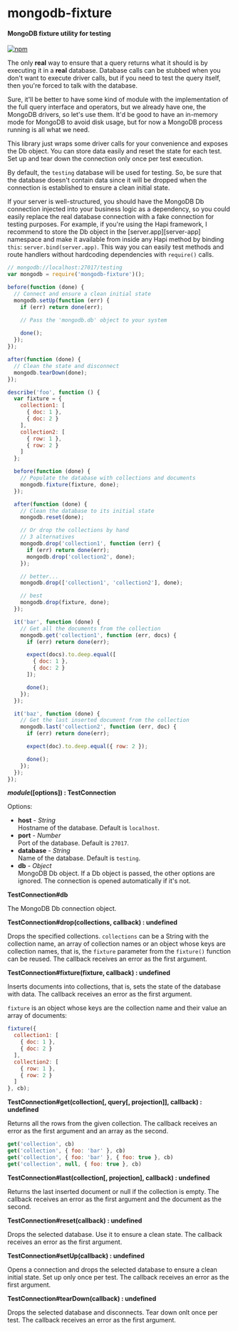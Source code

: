 mongodb-fixture
===============

#### MongoDB fixture utility for testing ####

[![npm][npm-image]][npm-url]

The only __real__ way to ensure that a query returns what it should is by executing it in a __real__ database. Database calls can be stubbed when you don't want to execute driver calls, but if you need to test the query itself, then you're forced to talk with the database.

Sure, it'll be better to have some kind of module with the implementation of the full query interface and operators, but we already have one, the MongoDB drivers, so let's use them. It'd be good to have an in-memory mode for MongoDB to avoid disk usage, but for now a MongoDB process running is all what we need.

This library just wraps some driver calls for your convenience and exposes the Db object. You can store data easily and reset the state for each test. Set up and tear down the connection only once per test execution.

By default, the `testing` database will be used for testing. So, be sure that the database doesn't contain data since it will be dropped when the connection is established to ensure a clean initial state.

If your server is well-structured, you should have the MongoDB Db connection injected into your business logic as a dependency, so you could easily replace the real database connection with a fake connection for testing purposes. For example, if you're using the Hapi framework, I recommend to store the Db object in the [server.app][server-app] namespace and make it available from inside any Hapi method by binding `this`: `server.bind(server.app)`. This way you can easily test methods and route handlers without hardcoding dependencies with `require()` calls.

```javascript
// mongodb://localhost:27017/testing
var mongodb = require('mongodb-fixture')();

before(function (done) {
  // Connect and ensure a clean initial state
  mongodb.setUp(function (err) {
    if (err) return done(err);

    // Pass the 'mongodb.db' object to your system
    
    done();
  });
});

after(function (done) {
  // Clean the state and disconnect
  mongodb.tearDown(done);
});

describe('foo', function () {
  var fixture = {
    collection1: [
      { doc: 1 },
      { doc: 2 }
    ],
    collection2: [
      { row: 1 },
      { row: 2 }
    ]
  };

  before(function (done) {
    // Populate the database with collections and documents
    mongodb.fixture(fixture, done);
  });

  after(function (done) {
    // Clean the database to its initial state
    mongodb.reset(done);

    // Or drop the collections by hand
    // 3 alternatives
    mongodb.drop('collection1', function (err) {
      if (err) return done(err);
      mongodb.drop('collection2', done);
    });

    // better...
    mongodb.drop(['collection1', 'collection2'], done);

    // best
    mongodb.drop(fixture, done);
  });

  it('bar', function (done) {
    // Get all the documents from the collection
    mongodb.get('collection1', function (err, docs) {
      if (err) return done(err);

      expect(docs).to.deep.equal([
        { doc: 1 },
        { doc: 2 }
      ]);

      done();
    });
  });

  it('baz', function (done) {
    // Get the last inserted document from the collection
    mongodb.last('collection2', function (err, doc) {
      if (err) return done(err);

      expect(doc).to.deep.equal({ row: 2 });

      done();
    });
  });
});
```

___module_([options]) : TestConnection__

Options:

- __host__ - _String_  
  Hostname of the database. Default is `localhost`.
- __port__ - _Number_  
  Port of the database. Default is `27017`.
- __database__ - _String_  
  Name of the database. Default is `testing`.
- __db__ - _Object_  
  MongoDB Db object. If a Db object is passed, the other options are ignored. The connection is opened automatically if it's not.

__TestConnection#db__

The MongoDB Db connection object.

__TestConnection#drop(collections, callback) : undefined__

Drops the specified collections. `collections` can be a String with the collection name, an array of collection names or an object whose keys are collection names, that is, the `fixture` parameter from the `fixture()` function can be reused. The callback receives an error as the first argument.

__TestConnection#fixture(fixture, callback) : undefined__

Inserts documents into collections, that is, sets the state of the database with data. The callback receives an error as the first argument.

`fixture` is an object whose keys are the collection name and their value an array of documents:

```javascript
fixture({
  collection1: [
    { doc: 1 },
    { doc: 2 }
  ],
  collection2: [
    { row: 1 },
    { row: 2 }
  ]
}, cb);
```

__TestConnection#get(collection[, query[, projection]], callback) : undefined__

Returns  all the rows from the given collection. The callback receives an error as the first argument and an array as the second.

```javascript
get('collection', cb)
get('collection', { foo: 'bar' }, cb)
get('collection', { foo: 'bar' }, { foo: true }, cb)
get('collection', null, { foo: true }, cb)
```

__TestConnection#last(collection[, projection], callback) : undefined__

Returns the last inserted document or null if the collection is empty. The callback receives an error as the first argument and the document as the second.

__TestConnection#reset(callback) : undefined__

Drops the selected database. Use it to ensure a clean state. The callback receives an error as the first argument.

__TestConnection#setUp(callback) : undefined__

Opens a connection and drops the selected database to ensure a clean initial state. Set up only once per test. The callback receives an error as the first argument.

__TestConnection#tearDown(callback) : undefined__

Drops the selected database and disconnects. Tear down onlt once per test. The callback receives an error as the first argument.

[npm-image]: https://img.shields.io/npm/v/mongodb-fixture.svg?style=flat
[npm-url]: https://npmjs.org/package/mongodb-fixture